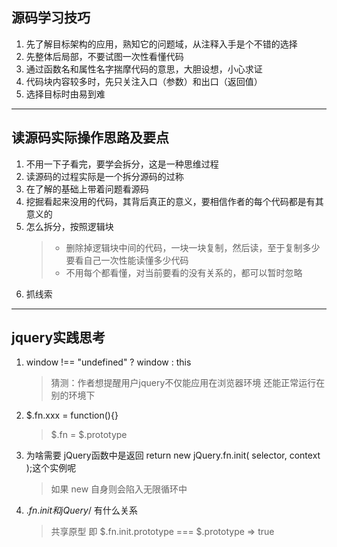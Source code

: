 ## 源码学习技巧

1. 先了解目标架构的应用，熟知它的问题域，从注释入手是个不错的选择
2. 先整体后局部，不要试图一次性看懂代码
3. 通过函数名和属性名字揣摩代码的意思，大胆设想，小心求证
4. 代码块内容较多时，先只关注入口（参数）和出口（返回值）
5. 选择目标时由易到难

-------

## 读源码实际操作思路及要点

1. 不用一下子看完，要学会拆分，这是一种思维过程
2. 读源码的过程实际是一个拆分源码的过称
3. 在了解的基础上带着问题看源码
4. 挖掘看起来没用的代码，其背后真正的意义，要相信作者的每个代码都是有其意义的
5. 怎么拆分，按照逻辑块
    > * 删除掉逻辑块中间的代码，一块一块复制，然后读，至于复制多少要看自己一次性能读懂多少代码
    > * 不用每个都看懂，对当前要看的没有关系的，都可以暂时忽略
6. 抓线索 

-------

## jquery实践思考

1. window !== "undefined" ? window : this 
    > 猜测：作者想提醒用户jquery不仅能应用在浏览器环境 还能正常运行在别的环境下
2. $.fn.xxx = function(){}
    > $.fn = $.prototype
3. 为啥需要 jQuery函数中是返回 return new jQuery.fn.init( selector, context );这个实例呢 
    > 如果 new 自身则会陷入无限循环中
3. $.fn.init 和 jQuery/$ 有什么关系
    > 共享原型 即 $.fn.init.prototype === $.prototype => true